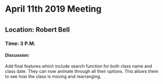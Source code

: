 <h1>April 11th 2019 Meeting<h1>
<h2>Location: Robert Bell</h2>
<h3>Time: 3 P.M.</h3>
<h4>Discussion:</h4>
<p>Add final features which include search function for both class name and class date. They can now animate through all their options. This allows 
them to see how the class is moving and rearranging.</p>
